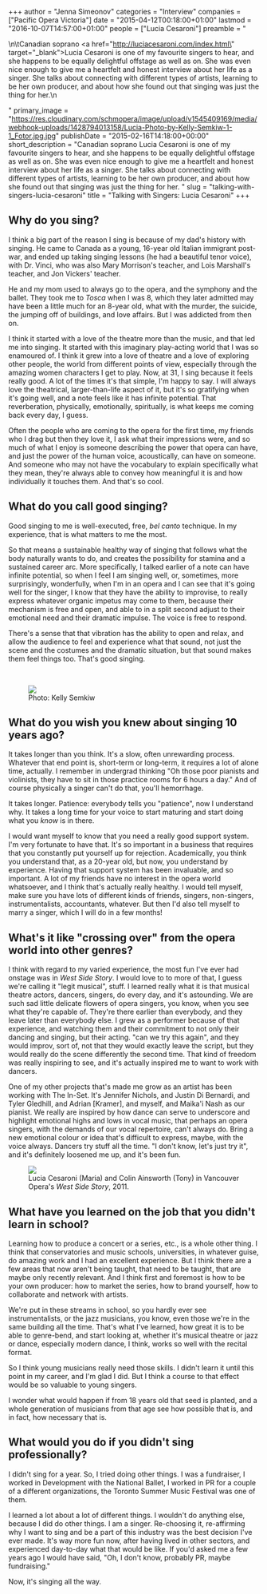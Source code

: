 +++
author = "Jenna Simeonov"
categories = "Interview"
companies = ["Pacific Opera Victoria"]
date = "2015-04-12T00:18:00+01:00"
lastmod = "2016-10-07T14:57:00+01:00"
people = ["Lucia Cesaroni"]
preamble = "<p>\n\tCanadian soprano <a href=\"http://luciacesaroni.com/index.html\" target=\"_blank\">Lucia Cesaroni</a> is one of my favourite singers to hear, and she happens to be equally delightful offstage as well as on. She was even nice enough to give me a heartfelt and honest interview about her life as a singer. She talks about connecting with different types of artists, learning to be her own producer, and about how she found out that singing was just the thing for her.\n</p>"
primary_image = "https://res.cloudinary.com/schmopera/image/upload/v1545409169/media/webhook-uploads/1428794013158/Lucia-Photo-by-Kelly-Semkiw-1-1_Fotor.jpg.jpg"
publishDate = "2015-02-16T14:18:00+00:00"
short_description = "Canadian soprano Lucia Cesaroni is one of my favourite singers to hear, and she happens to be equally delightful offstage as well as on. She was even nice enough to give me a heartfelt and honest interview about her life as a singer. She talks about connecting with different types of artists, learning to be her own producer, and about how she found out that singing was just the thing for her. "
slug = "talking-with-singers-lucia-cesaroni"
title = "Talking with Singers: Lucia Cesaroni"
+++

<h2>Why do you sing?</h2>
<p>
	I think a big part of the reason I sing is because of my dad's history with singing. He came to Canada as a young, 16-year old Italian immigrant post-war, and ended up taking singing lessons (he had a beautiful tenor voice), with Dr. Vinci, who was also Mary Morrison's teacher, and Lois Marshall's teacher, and Jon Vickers' teacher.
</p>
<p>
	He and my mom used to always go to the opera, and the symphony and the ballet. They took me to <em>Tosca</em> when I was 8, which they later admitted may have been a little much for an 8-year old, what with the murder, the suicide, the jumping off of buildings, and love affairs. But I was addicted from then on.
</p>
<p>
	I think it started with a love of the theatre more than the music, and that led me into singing. It started with this imaginary play-acting world that I was so enamoured of. I think it grew into a love of theatre and a love of exploring other people, the world from different points of view, especially through the amazing women characters I get to play. Now, at 31, I sing because it feels really good. A lot of the times it's that simple, I'm happy to say. I will always love the theatrical, larger-than-life aspect of it, but it's so gratifying when it's going well, and a note feels like it has infinite potential. That reverberation, physically, emotionally, spiritually, is what keeps me coming back every day, I guess.
</p>
<p>
	Often the people who are coming to the opera for the first time, my friends who I drag but then they love it, I ask what their impressions were, and so much of what I enjoy is someone describing the power that opera can have, and just the power of the human voice, acoustically, can have on someone. And someone who may not have the vocabulary to explain specifically what they mean, they're always able to convey how meaningful it is and how individually it touches them. And that's so cool.
</p>
<h2>What do you call good singing?</h2>
<p>
	Good singing to me is well-executed, free, <em>bel canto</em> technique. In my experience, that is what matters to me the most.
</p>
<p>
	So that means a sustainable healthy way of singing that follows what the body naturally wants to do, and creates the possibility for stamina and a sustained career arc. More specifically, I talked earlier of a note can have infinite potential, so when I feel I am singing well, or, sometimes, more surprisingly, wonderfully, when I'm in an opera and I can see that it's going well for the singer, I know that they have the ability to improvise, to really express whatever organic impetus may come to them, because their mechanism is free and open, and able to in a split second adjust to their emotional need and their dramatic impulse. The voice is free to respond.
</p>
<p>
	There's a sense that that vibration has the ability to open and relax, and allow the audience to feel and experience what that sound, not just the scene and the costumes and the dramatic situation, but that sound makes them feel things too. That's good singing.
</p>
<p>
	<br>
</p>
<figure data-type="image"><a href="https://res.cloudinary.com/schmopera/image/upload/v1545409169/media/webhook-uploads/1428794158343/Photo-by-Kelly-Semkiw-1_Fotor.jpg"><img data-resize-src="http://lh3.googleusercontent.com/oGZeVuq97tFch0O1ZNN7aurgAEFTBLU1itZN-MIFarz_25We18HYUDpHpWY1viQyamfCnTWKSAHnqVv7WnnHPfll9LM" src="http://lh3.googleusercontent.com/oGZeVuq97tFch0O1ZNN7aurgAEFTBLU1itZN-MIFarz_25We18HYUDpHpWY1viQyamfCnTWKSAHnqVv7WnnHPfll9LM=s1200"></a><figcaption>Photo: Kelly Semkiw</figcaption></figure>
<h2>What do you wish you knew about singing 10 years ago?</h2>
<p>
	It takes longer than you think. It's a slow, often unrewarding process. Whatever that end point is, short-term or long-term, it requires a lot of alone time, actually. I remember in undergrad thinking "Oh those poor pianists and violinists, they have to sit in those practice rooms for 6 hours a day." And of course physically a singer can't do that, you'll hemorrhage.
</p>
<p>
	It takes longer. Patience: everybody tells you "patience", now I understand why. It takes a long time for your voice to start maturing and start doing what you <em>know</em> is in there.
</p>
<p>
	I would want myself to know that you need a really good support system. I'm very fortunate to have that. It's so important in a business that requires that you constantly put yourself up for rejection. Academically, you think you understand that, as a 20-year old, but now, you understand by experience. Having that support system has been invaluable, and so important. A lot of my friends have no interest in the opera world whatsoever, and I think that's actually really healthy. I would tell myself, make sure you have lots of different kinds of friends, singers, non-singers, instrumentalists, accountants, whatever. But then I'd also tell myself to marry a singer, which I will do in a few months!
</p>
<h2>What's it like "crossing over" from the opera world into other genres?</h2>
<p>
	I think with regard to my varied experience, the most fun I've ever had onstage was in <em>West Side Story</em>. I would love to to more of that, I guess we're calling it "legit musical", stuff. I learned really what it is that musical theatre actors, dancers, singers, do every day, and it's astounding. We are such sad little delicate flowers of opera singers, you know, when you see what they're capable of. They're there earlier than everybody, and they leave later than everybody else. I grew as a performer because of that experience, and watching them and their commitment to not only their dancing and singing, but their acting. "can we try this again", and they would improv, sort of, not that they would exactly leave the script, but they would really do the scene differently the second time. That kind of freedom was really inspiring to see, and it's actually inspired me to want to work with dancers.
</p>
<p>
	One of my other projects that's made me grow as an artist has been working with The In-Set. It's Jennifer Nichols, and Justin Di Bernardi, and Tyler Gledhill, and Adrian [Kramer], and myself, and Maika'i Nash as our pianist. We really are inspired by how dance can serve to underscore and highlight emotional highs and lows in vocal music, that perhaps an opera singers, with the demands of our vocal repertoire, can't always do. Bring a new emotional colour or idea that's difficult to express, maybe, with the voice always. Dancers try stuff all the time. "I don't know, let's just try it", and it's definitely loosened me up, and it's been fun.
</p>
<figure data-type="image"><a href="https://res.cloudinary.com/schmopera/image/upload/v1545409169/media/webhook-uploads/1428794198846/Lucia-Maria-in-West-Side-Story-with-Vancouver-Opera-3_Fotor-697x1024.jpg"><img data-resize-src="http://lh3.googleusercontent.com/zhz1naQcalKvksYS0hA4btiLE0nYPamksEQbOHHkKW8v6DVhtDuFU9duffcrWx0fnKRuRMfWvbBroSBTVBdRNtGTPr8" src="http://lh3.googleusercontent.com/zhz1naQcalKvksYS0hA4btiLE0nYPamksEQbOHHkKW8v6DVhtDuFU9duffcrWx0fnKRuRMfWvbBroSBTVBdRNtGTPr8=s1200"></a><figcaption>Lucia Cesaroni (Maria) and Colin Ainsworth (Tony) in Vancouver Opera's <em>West Side Story</em>, 2011.</figcaption></figure>
<h2>What have you learned on the job that you didn't learn in school?</h2>
<p>
	Learning how to produce a concert or a series, etc., is a whole other thing. I think that conservatories and music schools, universities, in whatever guise, do amazing work and I had an excellent experience. But I think there are a few areas that now aren't being taught, that need to be taught, that are maybe only recently relevant. And I think first and foremost is how to be your own producer: how to market the series, how to brand yourself, how to collaborate and network with artists.
</p>
<p>
	We're put in these streams in school, so you hardly ever see instrumentalists, or the jazz musicians, you know, even those we're in the same building all the time. That's what I've learned, how great it is to be able to genre-bend, and start looking at, whether it's musical theatre or jazz or dance, especially modern dance, I think, works so well with the recital format.
</p>
<p>
	So I think young musicians really need those skills. I didn't learn it until this point in my career, and I'm glad I did. But I think a course to that effect would be so valuable to young singers.
</p>
<p>
	I wonder what would happen if from 18 years old that seed is planted, and a whole generation of musicians from that age see how possible that is, and in fact, how necessary that is.
</p>
<h2>What would you do if you didn't sing professionally?</h2>
<p>
	I didn't sing for a year. So, I tried doing other things. I was a fundraiser, I worked in Development with the National Ballet, I worked in PR for a couple of a different organizations, the Toronto Summer Music Festival was one of them.
</p>
<p>
	I learned a lot about a lot of different things. I wouldn't do anything else, because I did do other things. I am a singer. Re-choosing it, re-affirming why I want to sing and be a part of this industry was the best decision I've ever made. It's way more fun now, after having lived in other sectors, and experienced day-to-day what that would be like. If you'd asked me a few years ago I would have said, "Oh, I don't know, probably PR, maybe fundraising."
</p>
<p>
	Now, it's singing all the way.
</p>
